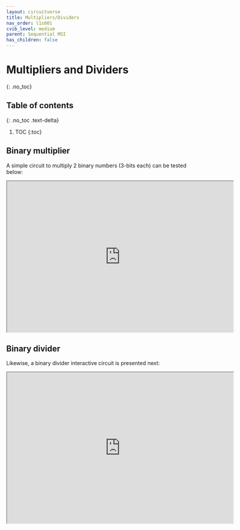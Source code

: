 ```yaml
---
layout: circuitverse
title: Multipliers/Dividers
nav_order: l1s001
cvib_level: medium
parent: Sequential MSI
has_children: false
---
```



# Multipliers and Dividers
{: .no_toc}


## Table of contents
{: .no_toc .text-delta}

1. TOC
{:toc}


## Binary multiplier

A simple circuit to multiply 2 binary numbers (3-bits each) can be tested below:

<iframe
  width="600px" height="400px"
  src="https://circuitverse.org/simulator/embed/multiplier-3bits"
  id="projectPreview" scrolling="no"
  title="Binary multiplier interactive circuit"
  webkitAllowFullScreen mozAllowFullScreen allowFullScreen>
</iframe>


## Binary divider

Likewise, a binary divider interactive circuit is presented next:

<iframe
  width="600px" height="400px"
  src="https://circuitverse.org/simulator/embed/binary-divider"
  id="projectPreview" scrolling="no"
  title="Binary divider interactive circuit"
  webkitAllowFullScreen mozAllowFullScreen allowFullScreen>
</iframe>
